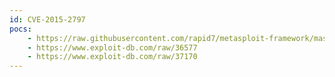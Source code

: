 ```yaml
---
id: CVE-2015-2797
pocs:
    - https://raw.githubusercontent.com/rapid7/metasploit-framework/master/modules/exploits/linux/http/airties_login_cgi_bof.rb
    - https://www.exploit-db.com/raw/36577
    - https://www.exploit-db.com/raw/37170
---
```

